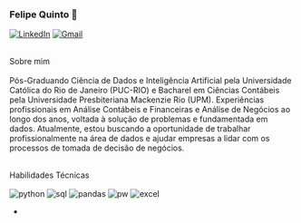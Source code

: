 ### Felipe Quinto 👋
[![LinkedIn](https://img.shields.io/badge/LinkedIn-0077B5?style=for-the-badge&logo=linkedin&logoColor=white)](https://www.linkedin.com/in/felipe-quinto-468287189)
[![Gmail](https://img.shields.io/badge/Gmail-D14836?style=for-the-badge&logo=gmail&logoColor=white)](felipe.rquinto@gmail.com)

<div style="display: inline_blocks"><br/>
Sobre mim
</div><br/>
Pós-Graduando Ciência de Dados e Inteligência Artificial pela Universidade Católica do Rio de Janeiro (PUC-RIO) e Bacharel em Ciências Contábeis pela Universidade Presbiteriana Mackenzie Rio (UPM). Experiências profissionais em Análise Contábeis e Financeiras e Análise de Negócios ao longo dos anos, voltada à solução de problemas e fundamentada em dados.
Atualmente, estou buscando a oportunidade de trabalhar profissionalmente na área de dados e ajudar empresas a lidar com os processos de tomada de decisão de negócios.
<div style="display: inline_blocks"><br/>
 
Habilidades Técnicas

  <img align="center" alt="python" src="https://img.shields.io/badge/Python-FFD43B?style=for-the-badge&logo=python&logoColor=blue" />
  <img align="center" alt="sql" src="https://img.shields.io/badge/Microsoft%20SQL%20Server-CC2927?style=for-the-badge&logo=microsoft%20sql%20server&logoColor=white" />
  <img align="center" alt="pandas" src="https://img.shields.io/badge/Pandas-2C2D72?style=for-the-badge&logo=pandas&logoColor=white" />
  <img align="center" alt="pw" src="https://img.shields.io/badge/PowerBI-F2C811?style=for-the-badge&logo=Power%20BI&logoColor=white" />
  <img align="center" alt="excel" src="https://img.shields.io/badge/Microsoft_Excel-217346?style=for-the-badge&logo=microsoft-excel&logoColor=white" />
</div>

-





